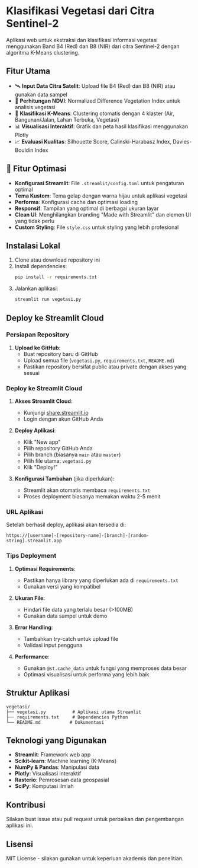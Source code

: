 # Klasifikasi Vegetasi dari Citra Sentinel-2

Aplikasi web untuk ekstraksi dan klasifikasi informasi vegetasi menggunakan Band B4 (Red) dan B8 (NIR) dari citra Sentinel-2 dengan algoritma K-Means clustering.

## Fitur Utama

- 🛰️ **Input Data Citra Satelit**: Upload file B4 (Red) dan B8 (NIR) atau gunakan data sampel
- 🌱 **Perhitungan NDVI**: Normalized Difference Vegetation Index untuk analisis vegetasi
- 🔄 **Klasifikasi K-Means**: Clustering otomatis dengan 4 klaster (Air, Bangunan/Jalan, Lahan Terbuka, Vegetasi)
- 📊 **Visualisasi Interaktif**: Grafik dan peta hasil klasifikasi menggunakan Plotly
- 📈 **Evaluasi Kualitas**: Silhouette Score, Calinski-Harabasz Index, Davies-Bouldin Index

## 🎨 Fitur Optimasi

- **Konfigurasi Streamlit**: File `.streamlit/config.toml` untuk pengaturan optimal
- **Tema Kustom**: Tema gelap dengan warna hijau untuk aplikasi vegetasi
- **Performa**: Konfigurasi cache dan optimasi loading
- **Responsif**: Tampilan yang optimal di berbagai ukuran layar
- **Clean UI**: Menghilangkan branding "Made with Streamlit" dan elemen UI yang tidak perlu
- **Custom Styling**: File `style.css` untuk styling yang lebih profesional

## Instalasi Lokal

1. Clone atau download repository ini
2. Install dependencies:
   ```bash
   pip install -r requirements.txt
   ```
3. Jalankan aplikasi:
   ```bash
   streamlit run vegetasi.py
   ```

## Deploy ke Streamlit Cloud

### Persiapan Repository

1. **Upload ke GitHub**:
   - Buat repository baru di GitHub
   - Upload semua file (`vegetasi.py`, `requirements.txt`, `README.md`)
   - Pastikan repository bersifat public atau private dengan akses yang sesuai

### Deploy ke Streamlit Cloud

1. **Akses Streamlit Cloud**:
   - Kunjungi [share.streamlit.io](https://share.streamlit.io)
   - Login dengan akun GitHub Anda

2. **Deploy Aplikasi**:
   - Klik "New app"
   - Pilih repository GitHub Anda
   - Pilih branch (biasanya `main` atau `master`)
   - Pilih file utama: `vegetasi.py`
   - Klik "Deploy!"

3. **Konfigurasi Tambahan** (jika diperlukan):
   - Streamlit akan otomatis membaca `requirements.txt`
   - Proses deployment biasanya memakan waktu 2-5 menit

### URL Aplikasi

Setelah berhasil deploy, aplikasi akan tersedia di:
```
https://[username]-[repository-name]-[branch]-[random-string].streamlit.app
```

### Tips Deployment

1. **Optimasi Requirements**:
   - Pastikan hanya library yang diperlukan ada di `requirements.txt`
   - Gunakan versi yang kompatibel

2. **Ukuran File**:
   - Hindari file data yang terlalu besar (>100MB)
   - Gunakan data sampel untuk demo

3. **Error Handling**:
   - Tambahkan try-catch untuk upload file
   - Validasi input pengguna

4. **Performance**:
   - Gunakan `@st.cache_data` untuk fungsi yang memproses data besar
   - Optimasi visualisasi untuk performa yang lebih baik

## Struktur Aplikasi

```
vegetasi/
├── vegetasi.py          # Aplikasi utama Streamlit
├── requirements.txt     # Dependencies Python
└── README.md           # Dokumentasi
```

## Teknologi yang Digunakan

- **Streamlit**: Framework web app
- **Scikit-learn**: Machine learning (K-Means)
- **NumPy & Pandas**: Manipulasi data
- **Plotly**: Visualisasi interaktif
- **Rasterio**: Pemrosesan data geospasial
- **SciPy**: Komputasi ilmiah

## Kontribusi

Silakan buat issue atau pull request untuk perbaikan dan pengembangan aplikasi ini.

## Lisensi

MIT License - silakan gunakan untuk keperluan akademis dan penelitian.
